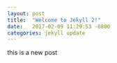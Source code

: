 ```yaml
---
layout: post
title:  "Welcome to Jekyll 2!"
date:   2017-02-09 11:29:53 -0800
categories: jekyll update
---
```

this is a new post

